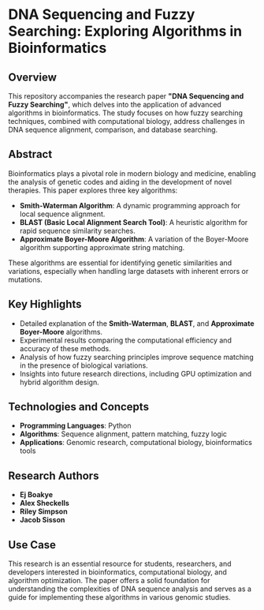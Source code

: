 # DNA Sequencing and Fuzzy Searching: Exploring Algorithms in Bioinformatics

## Overview
This repository accompanies the research paper **"DNA Sequencing and Fuzzy Searching"**, which delves into the application of advanced algorithms in bioinformatics. The study focuses on how fuzzy searching techniques, combined with computational biology, address challenges in DNA sequence alignment, comparison, and database searching.

## Abstract
Bioinformatics plays a pivotal role in modern biology and medicine, enabling the analysis of genetic codes and aiding in the development of novel therapies. This paper explores three key algorithms:
- **Smith-Waterman Algorithm**: A dynamic programming approach for local sequence alignment.
- **BLAST (Basic Local Alignment Search Tool)**: A heuristic algorithm for rapid sequence similarity searches.
- **Approximate Boyer-Moore Algorithm**: A variation of the Boyer-Moore algorithm supporting approximate string matching.

These algorithms are essential for identifying genetic similarities and variations, especially when handling large datasets with inherent errors or mutations.

## Key Highlights
- Detailed explanation of the **Smith-Waterman**, **BLAST**, and **Approximate Boyer-Moore** algorithms.
- Experimental results comparing the computational efficiency and accuracy of these methods.
- Analysis of how fuzzy searching principles improve sequence matching in the presence of biological variations.
- Insights into future research directions, including GPU optimization and hybrid algorithm design.

## Technologies and Concepts
- **Programming Languages**: Python
- **Algorithms**: Sequence alignment, pattern matching, fuzzy logic
- **Applications**: Genomic research, computational biology, bioinformatics tools

## Research Authors
- **Ej Boakye**
- **Alex Sheckells**
- **Riley Simpson**
- **Jacob Sisson**

## Use Case
This research is an essential resource for students, researchers, and developers interested in bioinformatics, computational biology, and algorithm optimization. The paper offers a solid foundation for understanding the complexities of DNA sequence analysis and serves as a guide for implementing these algorithms in various genomic studies.

